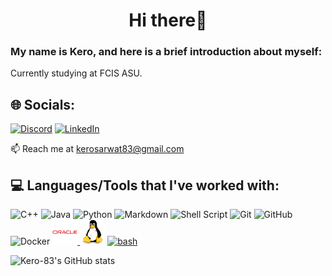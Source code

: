 <h1 align="center">Hi there👋</h1>
<h3>My name is Kero, and here is a brief introduction about myself:</h3>
Currently studying at FCIS ASU.<br>

## 🌐 Socials:

[![Discord](https://img.shields.io/badge/Discord-%237289DA.svg?logo=discord&logoColor=white)](https://discordapp.com/users/474334372867211264) [![LinkedIn](https://img.shields.io/badge/LinkedIn-%230077B5.svg?logo=linkedin&logoColor=white)](https://linkedin.com/in/kerolos-sarwat-fawzy-161393270) 
<!--
## CP:

[![Codeforces](https://img.shields.io/badge/codeforces-%25FFFFFFFF.svg?logo=codeforces&logoColor=white&color=red
)](https://codeforces.com/profile/Keros342)
-->
📫 Reach me at kerosarwat83@gmail.com

## 💻 Languages/Tools that I've worked with:

![C++](https://img.shields.io/badge/c++-%2300599C.svg?style=for-the-badge&logo=c%2B%2B&logoColor=white)
![Java](https://img.shields.io/badge/java-%23ED8B00.svg?style=for-the-badge&logo=openjdk&logoColor=white)
![Python](https://img.shields.io/badge/python-3670A0?style=for-the-badge&logo=python&logoColor=ffdd54)
![Markdown](https://img.shields.io/badge/markdown-%23000000.svg?style=for-the-badge&logo=markdown&logoColor=white)
![Shell Script](https://img.shields.io/badge/shell_script-%23121011.svg?style=for-the-badge&logo=gnu-bash&logoColor=white)
![Git](https://img.shields.io/badge/git-%23F05033.svg?style=for-the-badge&logo=git&logoColor=white)
![GitHub](https://img.shields.io/badge/github-%23121011.svg?style=for-the-badge&logo=github&logoColor=white)
![Docker](https://img.shields.io/badge/docker-%230db7ed.svg?style=for-the-badge&logo=docker&logoColor=white)
<a href="https://www.oracle.com/" target="_blank" rel="noreferrer"> <img src="https://raw.githubusercontent.com/devicons/devicon/master/icons/oracle/oracle-original.svg" alt="oracle" width="40" height="40"> </a>
<a href="https://www.linux.org/" target="_blank" rel="noreferrer"> <img src="https://raw.githubusercontent.com/devicons/devicon/master/icons/linux/linux-original.svg" alt="linux" width="40" height="40"/></a>
<a href="https://www.gnu.org/software/bash/" target="_blank" rel="noreferrer"> <img src="https://www.vectorlogo.zone/logos/gnu_bash/gnu_bash-icon.svg" alt="bash" width="40" height="40"/> </a>


<!-- ![Kero-83's GitHub stats](https://github-readme-stats.vercel.app/api?username=Kero-83&show=reviews,discussions_started,discussions_answered,prs_merged,prs_merged_percentage&show_icons=true&theme=tokyonight) -->
![Kero-83's GitHub stats](https://github-readme-stats.vercel.app/api?username=Kero-83&show_icons=true&theme=tokyonight) 

<!--
**Kero-83/Kero-83** is a ✨ _special_ ✨ repository because its `README.md` (this file) appears on your GitHub profile.

Here are some ideas to get you started:

- 🔭 I’m currently working on ...
- 🌱 I’m currently learning ...
- 👯 I’m looking to collaborate on ...
- 🤔 I’m looking for help with ...
- 💬 Ask me about ...
- 📫 How to reach me: ...
- 😄 Pronouns: ...
- ⚡ Fun fact: ...
-->
